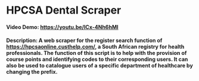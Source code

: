 # HPCSA Dental Scraper
#### Video Demo: https://youtu.be/lCx-4Nh6hMI
#### Description: A web scraper for the register search function of https://hpcsaonline.custhelp.com/, a South African registry for health professionals. The function of this script is to help with the provision of course points and identifying codes to their corresponding users. It can also be used to catalogue users of a specific department of healthcare by changing the prefix.


